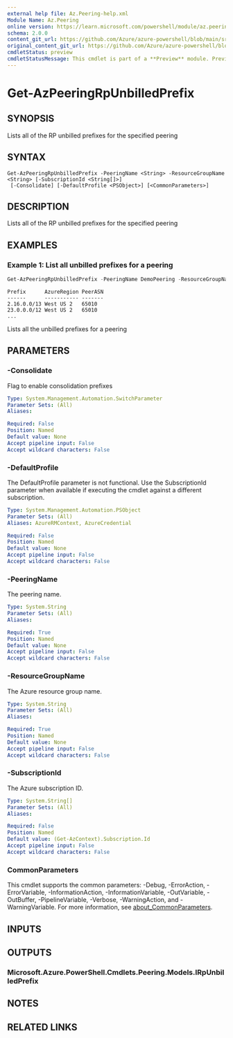 ```yaml
---
external help file: Az.Peering-help.xml
Module Name: Az.Peering
online version: https://learn.microsoft.com/powershell/module/az.peering/get-azpeeringrpunbilledprefix
schema: 2.0.0
content_git_url: https://github.com/Azure/azure-powershell/blob/main/src/Peering/Peering/help/Get-AzPeeringRpUnbilledPrefix.md
original_content_git_url: https://github.com/Azure/azure-powershell/blob/main/src/Peering/Peering/help/Get-AzPeeringRpUnbilledPrefix.md
cmdletStatus: preview
cmdletStatusMessage: This cmdlet is part of a **Preview** module. Preview versions aren't recommended for use in production environments. For more information, see https://aka.ms/azps-refstatus.
---
```


# Get-AzPeeringRpUnbilledPrefix

## SYNOPSIS
Lists all of the RP unbilled prefixes for the specified peering

## SYNTAX

```
Get-AzPeeringRpUnbilledPrefix -PeeringName <String> -ResourceGroupName <String> [-SubscriptionId <String[]>]
 [-Consolidate] [-DefaultProfile <PSObject>] [<CommonParameters>]
```

## DESCRIPTION
Lists all of the RP unbilled prefixes for the specified peering

## EXAMPLES

### Example 1: List all unbilled prefixes for a peering
```powershell
Get-AzPeeringRpUnbilledPrefix -PeeringName DemoPeering -ResourceGroupName DemoRG
```

```output
Prefix      AzureRegion PeerASN
------      ----------- -------
2.16.0.0/13 West US 2   65010
23.0.0.0/12 West US 2   65010
...
```

Lists all the unbilled prefixes for a peering

## PARAMETERS

### -Consolidate
Flag to enable consolidation prefixes

```yaml
Type: System.Management.Automation.SwitchParameter
Parameter Sets: (All)
Aliases:

Required: False
Position: Named
Default value: None
Accept pipeline input: False
Accept wildcard characters: False
```

### -DefaultProfile
The DefaultProfile parameter is not functional.
Use the SubscriptionId parameter when available if executing the cmdlet against a different subscription.

```yaml
Type: System.Management.Automation.PSObject
Parameter Sets: (All)
Aliases: AzureRMContext, AzureCredential

Required: False
Position: Named
Default value: None
Accept pipeline input: False
Accept wildcard characters: False
```

### -PeeringName
The peering name.

```yaml
Type: System.String
Parameter Sets: (All)
Aliases:

Required: True
Position: Named
Default value: None
Accept pipeline input: False
Accept wildcard characters: False
```

### -ResourceGroupName
The Azure resource group name.

```yaml
Type: System.String
Parameter Sets: (All)
Aliases:

Required: True
Position: Named
Default value: None
Accept pipeline input: False
Accept wildcard characters: False
```

### -SubscriptionId
The Azure subscription ID.

```yaml
Type: System.String[]
Parameter Sets: (All)
Aliases:

Required: False
Position: Named
Default value: (Get-AzContext).Subscription.Id
Accept pipeline input: False
Accept wildcard characters: False
```

### CommonParameters
This cmdlet supports the common parameters: -Debug, -ErrorAction, -ErrorVariable, -InformationAction, -InformationVariable, -OutVariable, -OutBuffer, -PipelineVariable, -Verbose, -WarningAction, and -WarningVariable. For more information, see [about_CommonParameters](http://go.microsoft.com/fwlink/?LinkID=113216).

## INPUTS

## OUTPUTS

### Microsoft.Azure.PowerShell.Cmdlets.Peering.Models.IRpUnbilledPrefix

## NOTES

## RELATED LINKS
